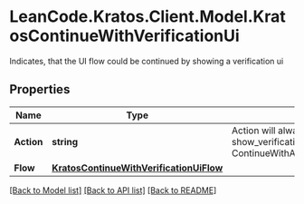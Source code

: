 # LeanCode.Kratos.Client.Model.KratosContinueWithVerificationUi
Indicates, that the UI flow could be continued by showing a verification ui

## Properties

Name | Type | Description | Notes
------------ | ------------- | ------------- | -------------
**Action** | **string** | Action will always be &#x60;show_verification_ui&#x60; show_verification_ui ContinueWithActionShowVerificationUIString | 
**Flow** | [**KratosContinueWithVerificationUiFlow**](KratosContinueWithVerificationUiFlow.md) |  | 

[[Back to Model list]](../../README.md#documentation-for-models) [[Back to API list]](../../README.md#documentation-for-api-endpoints) [[Back to README]](../../README.md)

